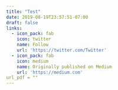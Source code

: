```yaml
---
title: "Test"
date: 2019-08-19T23:57:51-07:00
draft: false
links:
  - icon_pack: fab
    icon: twitter
    name: Follow
    url: 'https://twitter.com/Twitter'
  - icon_pack: fab
    icon: medium
    name: Originally published on Medium
    url: 'https://medium.com'
url_pdf = ""
---
```


